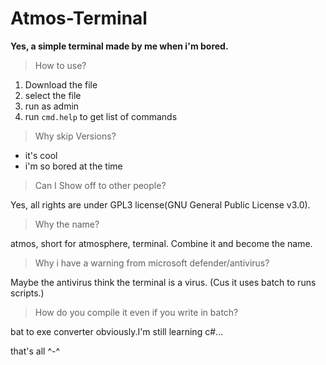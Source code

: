 # Atmos-Terminal
**Yes, a simple terminal made by me when i'm bored.**

> How to use?
1. Download the file
2. select the file
3. run as admin
4. run `cmd.help` to get list of commands

> Why skip Versions?
- it's cool
- i'm so bored at the time

> Can I Show off to other people?

Yes, all rights are under GPL3 license(GNU General Public License v3.0).

> Why the name?

atmos, short for atmosphere, terminal. Combine it and become the name.

> Why i have a warning from microsoft defender/antivirus?

Maybe the antivirus think the terminal is a virus. (Cus it uses batch to runs scripts.)

> How do you compile it even if you write in batch?

bat to exe converter obviously.I'm still learning c#...



that's all ^-^
